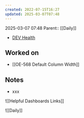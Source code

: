 ```yaml
---
created: 2022-07-15T16:27
updated: 2025-03-07T07:48
---
```

2025-03-07 07:48
Parent:: [[Daily]] 

- [DEV Health](https://health-configdev.mixtelematics.com/public/mapshow.htm?id=2001&mapid=1A35514B-E08F-4B7C-90B8-CD1774AE8CA3)

## Worked on

- [[OE-568 Default Column Width]]

## Notes

- xxx

![[Helpful Dashboards Links]]

![[Daily]]
